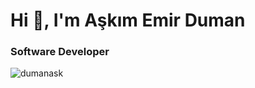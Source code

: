<h1 align="left">Hi 👋, I'm Aşkım Emir Duman</h1>
<h3 align="left">Software Developer</h3>

<p align="left"> <img src="https://komarev.com/ghpvc/?username=dumanask&label=Profile%20views&color=0e75b6&style=flat" alt="dumanask" /> </p>
